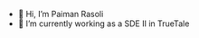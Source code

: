 - 👋 Hi, I’m Paiman Rasoli
- 🌱 I’m currently working as a SDE II in TrueTale


<!---
paiman-truetale/paiman-truetale is a ✨ special ✨ repository because its `README.md` (this file) appears on your GitHub profile.
You can click the Preview link to take a look at your changes.
--->
